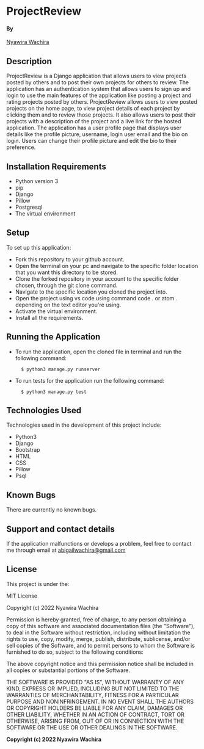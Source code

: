 # ProjectReview

#### By

[Nyawira Wachira](https://github.com/Nyawira-Wachira)

## Description

ProjectReview is a Django application that allows users to view projects posted by others and to post their own projects for others to review. The application has an authentication system that allows users to sign up and login to use the main
features of the application like posting a project and rating projects posted by others. ProjectReview allows users to view posted projects on the home page, to view project details of each project by clicking them and to review those projects. It also allows users to post their 
projects with a description of the project and a live link for the hosted application.
The application has a user profile page that displays user details like the profile picture, username, login user email and the bio on login. Users can change their profile picture and edit the bio to their preference.

## Installation Requirements
* Python version 3 
* pip
* Django
* Pillow
* Postgresql
* The virtual environment

## Setup
  To set up this application:
  
* Fork this repository to your github account.
* Open the terminal on your pc and navigate to the specific folder location that you want this directory to be stored.
* Clone the forked repository in your account to the specific folder chosen, through the git clone command.
* Navigate to the specific location you cloned the project into.
* Open the project using vs code using command code . or atom . depending on the text editor you're using.
* Activate the virtual environment.
* Install all the requirements.

 ## Running the Application
* To run the application, open the cloned file in terminal and run the following command:

        $ python3 manage.py runserver
        
* To run tests for the application run the following command:

        $ python3 manage.py test

## Technologies Used
Technologies used in the development of this project include:

* Python3
* Django
* Bootstrap
* HTML
* CSS
* Pillow
* Psql

## Known Bugs
There are currently no known bugs.
## Support and contact details
If the application malfunctions or develops a problem, feel free to contact me through email at abigailwachira@gmail.com


## License

This project is under the:

MIT License

Copyright (c) 2022 Nyawira Wachira

Permission is hereby granted, free of charge, to any person obtaining a copy
of this software and associated documentation files (the "Software"), to deal
in the Software without restriction, including without limitation the rights
to use, copy, modify, merge, publish, distribute, sublicense, and/or sell
copies of the Software, and to permit persons to whom the Software is
furnished to do so, subject to the following conditions:

The above copyright notice and this permission notice shall be included in all
copies or substantial portions of the Software.

THE SOFTWARE IS PROVIDED "AS IS", WITHOUT WARRANTY OF ANY KIND, EXPRESS OR
IMPLIED, INCLUDING BUT NOT LIMITED TO THE WARRANTIES OF MERCHANTABILITY,
FITNESS FOR A PARTICULAR PURPOSE AND NONINFRINGEMENT. IN NO EVENT SHALL THE
AUTHORS OR COPYRIGHT HOLDERS BE LIABLE FOR ANY CLAIM, DAMAGES OR OTHER
LIABILITY, WHETHER IN AN ACTION OF CONTRACT, TORT OR OTHERWISE, ARISING FROM,
OUT OF OR IN CONNECTION WITH THE SOFTWARE OR THE USE OR OTHER DEALINGS IN THE
SOFTWARE.

**Copyright (c) 2022 Nyawira Wachira**
